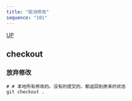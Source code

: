 ```yaml
---
title: "取消修改"
sequence: "101"
---
```


[UP](/git/git-index.html)


## checkout

### 放弃修改

```text
# # 本地所有修改的。没有的提交的，都返回到原来的状态
git checkout .
```

